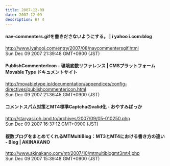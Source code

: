 ```yaml
---
title: 2007-12-09
date: 2007-12-09
description: B! 4
---
```


#### nav-commenters.gifを書きださないようにする。 | i yahoo i.com:blog
http://www.iyahooi.com/entry/2007/08/navcommentersgif.html<br>
Sun Dec 09 2007 21:39:48 GMT+0900 (JST)<br>


#### PublishCommenterIcon - 環境変数リファレンス | CMSプラットフォーム Movable Type ドキュメントサイト
http://movabletype.jp/documentation/appendices/config-directives/publishcommentericon.html<br>
Sun Dec 09 2007 21:36:45 GMT+0900 (JST)<br>


#### コメントスパム対策とMT4標準Captchaのvalid化 - おやすみばっか
http://staryasi.oh.land.to/archives/2007/09/05-010250.php<br>
Sun Dec 09 2007 16:37:12 GMT+0900 (JST)<br>


#### 複数ブログをまとめてくれるMTMultiBlog：MT3とMT4における書き方の違い - Blog | AKINAKANO
http://www.akinakano.com/mt/2007/10/mtmultiblogmt3mt4.php<br>
Sun Dec 09 2007 15:39:48 GMT+0900 (JST)<br>


